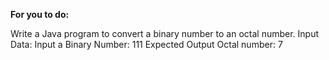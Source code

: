 **For you to do:**

Write a Java program to convert a binary number to an octal number.
Input Data:
Input a Binary Number: 111
Expected Output
Octal number: 7